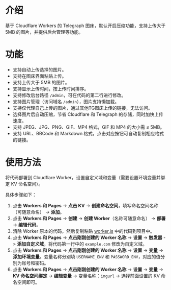 # 介绍

基于 Cloudflare Workers 的 Telegraph 图床，默认开启压缩功能，支持上传大于 5MB 的图片，并提供后台管理等功能。

# 功能

- 支持自动上传选择的图片。
- 支持在图床界面粘贴上传。
- 支持上传大于 5MB 的图片。
- 支持显示上传时间，按上传时间排序。
- 支持修改后台路径 `/admin`，可在代码的第二行进行修改。
- 支持图片管理（访问域名 `/admin`），图片支持懒加载。
- 支持仅代理自己上传的图片，通过其他TG图床上传的链接，无法访问。
- 选择图片后自动压缩，节省 Cloudflare 和 Telegraph 的存储，同时加快上传速度。
- 支持 JPEG、JPG、PNG、GIF、MP4 格式，GIF 和 MP4 的大小需 ≤ 5MB。
- 支持 URL、BBCode 和 Markdown 格式，点击对应按钮可自动复制相应格式的链接。

# 使用方法

将代码部署到 Cloudflare Worker，设置自定义域和变量（需要设置环境变量并绑定 KV 命名空间）。

具体步骤如下：

1. 点击 **Workers 和 Pages** -> **点击 KV** -> **创建命名空间**，填写命名空间名称（可随意命名） -> **添加**。
2. 点击 **Workers 和 Pages** -> **创建** -> **创建 Worker**（名称可随意命名） -> **部署** -> **编辑代码**。
3. 清除 Worker 原本的代码，然后复制粘贴 [worker.js](https://raw.githubusercontent.com/0-RTT/telegraph/main/worker.js) 中的代码到项目中。
4. 点击 **Workers 和 Pages** -> **点击刚刚创建的 Worker 名称** -> **设置** -> **触发器** -> **添加自定义域**，将代码第一行中的 `example.com` 修改为自定义域。
5. 点击 **Workers 和 Pages** -> **点击刚刚创建的 Worker 名称** -> **设置** -> **变量** -> **添加环境变量**。变量名称分别填 `USERNAME_ENV` 和 `PASSWORD_ENV`，对应的值分别为账号和密码。
6. 点击 **Workers 和 Pages** -> **点击刚刚创建的 Worker 名称** -> **设置** -> **变量** -> **KV 命名空间绑定** -> **编辑变量** -> 变量名称：`imgurl` -> 选择前面设置的 KV 命名空间即可。
